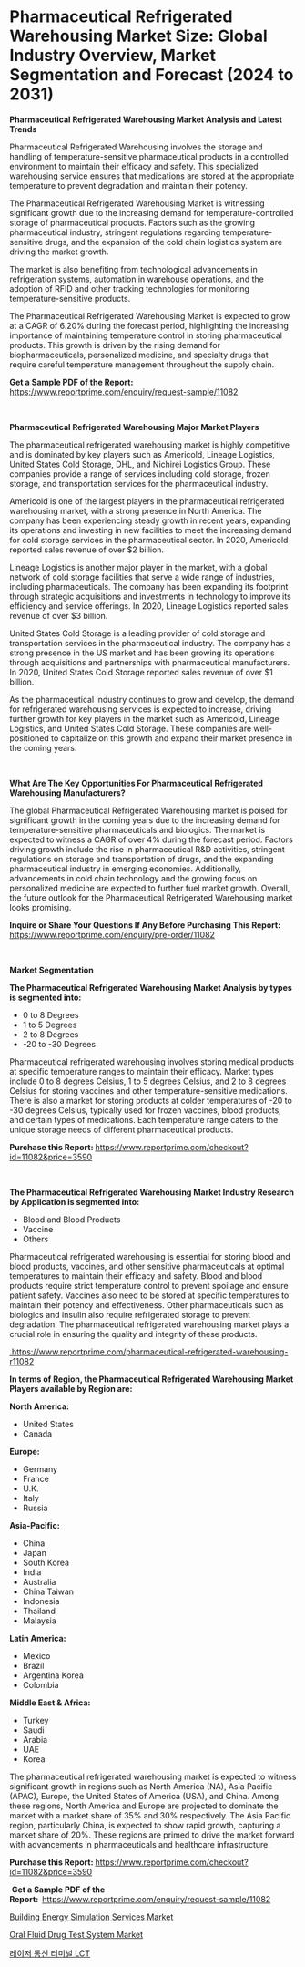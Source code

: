 <p><h1>Pharmaceutical Refrigerated Warehousing Market Size: Global Industry Overview, Market Segmentation and Forecast (2024 to 2031)</h1></p><p><strong>Pharmaceutical Refrigerated Warehousing Market Analysis and Latest Trends</strong></p>
<p><p>Pharmaceutical Refrigerated Warehousing involves the storage and handling of temperature-sensitive pharmaceutical products in a controlled environment to maintain their efficacy and safety. This specialized warehousing service ensures that medications are stored at the appropriate temperature to prevent degradation and maintain their potency.</p><p>The Pharmaceutical Refrigerated Warehousing Market is witnessing significant growth due to the increasing demand for temperature-controlled storage of pharmaceutical products. Factors such as the growing pharmaceutical industry, stringent regulations regarding temperature-sensitive drugs, and the expansion of the cold chain logistics system are driving the market growth.</p><p>The market is also benefiting from technological advancements in refrigeration systems, automation in warehouse operations, and the adoption of RFID and other tracking technologies for monitoring temperature-sensitive products.</p><p>The Pharmaceutical Refrigerated Warehousing Market is expected to grow at a CAGR of 6.20% during the forecast period, highlighting the increasing importance of maintaining temperature control in storing pharmaceutical products. This growth is driven by the rising demand for biopharmaceuticals, personalized medicine, and specialty drugs that require careful temperature management throughout the supply chain.</p></p>
<p><strong>Get a Sample PDF of the Report:&nbsp;</strong> <a href="https://www.reportprime.com/enquiry/request-sample/11082">https://www.reportprime.com/enquiry/request-sample/11082</a></p>
<p>&nbsp;</p>
<p><strong>Pharmaceutical Refrigerated Warehousing Major Market Players</strong></p>
<p><p>The pharmaceutical refrigerated warehousing market is highly competitive and is dominated by key players such as Americold, Lineage Logistics, United States Cold Storage, DHL, and Nichirei Logistics Group. These companies provide a range of services including cold storage, frozen storage, and transportation services for the pharmaceutical industry.</p><p>Americold is one of the largest players in the pharmaceutical refrigerated warehousing market, with a strong presence in North America. The company has been experiencing steady growth in recent years, expanding its operations and investing in new facilities to meet the increasing demand for cold storage services in the pharmaceutical sector. In 2020, Americold reported sales revenue of over $2 billion.</p><p>Lineage Logistics is another major player in the market, with a global network of cold storage facilities that serve a wide range of industries, including pharmaceuticals. The company has been expanding its footprint through strategic acquisitions and investments in technology to improve its efficiency and service offerings. In 2020, Lineage Logistics reported sales revenue of over $3 billion.</p><p>United States Cold Storage is a leading provider of cold storage and transportation services in the pharmaceutical industry. The company has a strong presence in the US market and has been growing its operations through acquisitions and partnerships with pharmaceutical manufacturers. In 2020, United States Cold Storage reported sales revenue of over $1 billion.</p><p>As the pharmaceutical industry continues to grow and develop, the demand for refrigerated warehousing services is expected to increase, driving further growth for key players in the market such as Americold, Lineage Logistics, and United States Cold Storage. These companies are well-positioned to capitalize on this growth and expand their market presence in the coming years.</p></p>
<p>&nbsp;</p>
<p><strong>What Are The Key Opportunities For Pharmaceutical Refrigerated Warehousing Manufacturers?</strong></p>
<p><p>The global Pharmaceutical Refrigerated Warehousing market is poised for significant growth in the coming years due to the increasing demand for temperature-sensitive pharmaceuticals and biologics. The market is expected to witness a CAGR of over 4% during the forecast period. Factors driving growth include the rise in pharmaceutical R&D activities, stringent regulations on storage and transportation of drugs, and the expanding pharmaceutical industry in emerging economies. Additionally, advancements in cold chain technology and the growing focus on personalized medicine are expected to further fuel market growth. Overall, the future outlook for the Pharmaceutical Refrigerated Warehousing market looks promising.</p></p>
<p><strong>Inquire or Share Your Questions If Any Before Purchasing This Report:</strong> <a href="https://www.reportprime.com/enquiry/pre-order/11082">https://www.reportprime.com/enquiry/pre-order/11082</a></p>
<p>&nbsp;</p>
<p><strong>Market Segmentation</strong></p>
<p><strong>The Pharmaceutical Refrigerated Warehousing Market Analysis by types is segmented into:</strong></p>
<p><ul><li>0 to 8 Degrees</li><li>1 to 5 Degrees</li><li>2 to 8 Degrees</li><li>-20 to -30 Degrees</li></ul></p>
<p><p>Pharmaceutical refrigerated warehousing involves storing medical products at specific temperature ranges to maintain their efficacy. Market types include 0 to 8 degrees Celsius, 1 to 5 degrees Celsius, and 2 to 8 degrees Celsius for storing vaccines and other temperature-sensitive medications. There is also a market for storing products at colder temperatures of -20 to -30 degrees Celsius, typically used for frozen vaccines, blood products, and certain types of medications. Each temperature range caters to the unique storage needs of different pharmaceutical products.</p></p>
<p><strong>Purchase this Report:&nbsp;</strong><a href="https://www.reportprime.com/checkout?id=11082&price=3590">https://www.reportprime.com/checkout?id=11082&price=3590</a></p>
<p>&nbsp;</p>
<p><strong>The Pharmaceutical Refrigerated Warehousing Market Industry Research by Application is segmented into:</strong></p>
<p><ul><li>Blood and Blood Products</li><li>Vaccine</li><li>Others</li></ul></p>
<p><p>Pharmaceutical refrigerated warehousing is essential for storing blood and blood products, vaccines, and other sensitive pharmaceuticals at optimal temperatures to maintain their efficacy and safety. Blood and blood products require strict temperature control to prevent spoilage and ensure patient safety. Vaccines also need to be stored at specific temperatures to maintain their potency and effectiveness. Other pharmaceuticals such as biologics and insulin also require refrigerated storage to prevent degradation. The pharmaceutical refrigerated warehousing market plays a crucial role in ensuring the quality and integrity of these products.</p></p>
<p><a href="https://www.reportprime.com/pharmaceutical-refrigerated-warehousing-r11082">&nbsp;https://www.reportprime.com/pharmaceutical-refrigerated-warehousing-r11082</a></p>
<p><strong>In terms of Region, the Pharmaceutical Refrigerated Warehousing Market Players available by Region are:</strong></p>
<p>
    <p> <strong> North America: </strong>
        <ul>
            <li>United States</li>
            <li>Canada</li>
        </ul>
        </p> 
    <p> <strong> Europe: </strong>
        <ul>
            <li>Germany</li>
            <li>France</li>
            <li>U.K.</li>
            <li>Italy</li>
            <li>Russia</li>
        </ul>
        </p> 
    <p> <strong> Asia-Pacific: </strong>
        <ul>
            <li>China</li>
            <li>Japan</li>
            <li>South Korea</li>
            <li>India</li>
            <li>Australia</li>
            <li>China Taiwan</li>
            <li>Indonesia</li>
            <li>Thailand</li>
            <li>Malaysia</li>
        </ul>
        </p> 
    <p> <strong> Latin America: </strong>
        <ul>
            <li>Mexico</li>
            <li>Brazil</li>
            <li>Argentina Korea</li>
            <li>Colombia</li>
        </ul>
        </p> 
    <p> <strong> Middle East & Africa: </strong>
        <ul>
            <li>Turkey</li>
            <li>Saudi</li>
            <li>Arabia</li>
            <li>UAE</li>
            <li>Korea</li>
        </ul>
    </p>
    </p>
<p><p>The pharmaceutical refrigerated warehousing market is expected to witness significant growth in regions such as North America (NA), Asia Pacific (APAC), Europe, the United States of America (USA), and China. Among these regions, North America and Europe are projected to dominate the market with a market share of 35% and 30% respectively. The Asia Pacific region, particularly China, is expected to show rapid growth, capturing a market share of 20%. These regions are primed to drive the market forward with advancements in pharmaceuticals and healthcare infrastructure.</p></p>
<p><strong>Purchase this Report: </strong><a href="https://www.reportprime.com/checkout?id=11082&price=3590">https://www.reportprime.com/checkout?id=11082&price=3590</a></p>
<p>&nbsp;<strong>Get a Sample PDF of the Report:&nbsp;&nbsp;</strong><a href="https://www.reportprime.com/enquiry/request-sample/11082">https://www.reportprime.com/enquiry/request-sample/11082</a></p>
<p><strong></strong></p>
<p><p><a href="https://view.publitas.com/reportprime-1/building-energy-simulation-services-market-size-is-growing-at-cagr-of-4-7-this-report-covers-analysis-by-market-segmentation-growth-and-forecast-2024-2031/">Building Energy Simulation Services Market</a></p><p><a href="https://github.com/LiamKanenood/Market-Research-Report-List-1/blob/main/oral-fluid-drug-test-system-market.md">Oral Fluid Drug Test System Market</a></p><p><a href="https://github.com/vss5505pa7z1p/Market-Research-Report-List-3/blob/main/3429414122468.md">레이저 통신 터미널 LCT</a></p></p>
